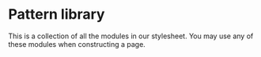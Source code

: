 # Pattern library 

This is a collection of all the modules in our
stylesheet. You may use any of these modules when
constructing a page.
